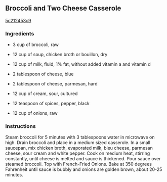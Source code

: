 ## Broccoli and Two Cheese Casserole

[5c212453c9](http://www.food.com/recipe/broccoli-and-two-cheese-casserole-403185)

### Ingredients

 - 3 cup of broccoli, raw

 - 12 cup of soup, chicken broth or bouillon, dry

 - 12 cup of milk, fluid, 1% fat, without added vitamin a and vitamin d

 - 2 tablespoon of cheese, blue

 - 2 tablespoon of cheese, parmesan, hard

 - 12 cup of cream, sour, cultured

 - 12 teaspoon of spices, pepper, black

 - 12 cup of onions, raw

### Instructions

Steam broccoli for 5 minutes with 3 tablespoons water in microwave on high. Drain broccoli and place in a medium sized casserole. In a small saucepan, mix chicken broth, evaporated milk, bleu cheese, parmesan cheese, sour cream and white pepper. Cook on medium heat, stirring constantly, until cheese is melted and sauce is thickened. Pour sauce over steamed broccoli. Top with French-Fried Onions. Bake at 350 degrees Fahrenheit until sauce is bubbly and onions are golden brown, about 20-25 minutes.